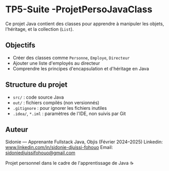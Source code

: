 # TP5-Suite -ProjetPersoJavaClass

Ce projet Java contient des classes pour apprendre à manipuler les objets, l'héritage, et la collection (`List`).

## Objectifs

- Créer des classes comme `Personne`, `Employe`, `Directeur`
- Ajouter une liste d'employés au directeur 
- Comprendre les principes d'encapsulation et d'héritage en Java

## Structure du projet

- `src/` : code source Java
- `out/` : fichiers compilés (non versionnés)
- `.gitignore` : pour ignorer les fichiers inutiles
- `.idea/`, `*.iml` : paramètres de l'IDE, non suivis par Git

## Auteur
Sidonie — Apprenante Fullstack Java, Objis (Février 2024–2025)
Linkedin: www.linkedin.com/in/sidonie-djuissi-fohouo
Email: sidoniedjuissifohouo@gmail.com

Projet personnel dans le cadre de l'apprentissage de Java ☕️
